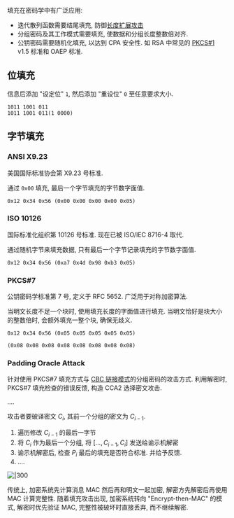 填充在密码学中有广泛应用:
- 迭代散列函数需要结尾填充, 防御[长度扩展攻击](../消息摘要/MD%20结构/长度扩展攻击.md)
- 分组密码及其工作模式需要填充, 使数据和分组长度整数倍对齐.
- 公钥密码需要随机化填充, 以达到 CPA 安全性. 如 RSA 中常见的 [PKCS#1](Security/密码学/公钥密码/RSA/PKCS1.md) v1.5 标准和 OAEP 标准.

## 位填充

信息后添加 "设定位" `1`, 然后添加 "重设位" `0` 至任意要求大小.

```
1011 1001 011
1011 1001 011(1 0000)
```

## 字节填充

### ANSI X9.23

美国国际标准协会第 X9.23 号标准. 

通过 `0x00` 填充, 最后一个字节填充的字节数字面值.

```
0x12 0x34 0x56 (0x00 0x00 0x00 0x00 0x05)
```

### ISO 10126

国际标准化组织第 10126 号标准. 现在已被 ISO/IEC 8716-4 取代.

通过随机字节来填充数据, 只有最后一个字节记录填充的字节数字面值.

```
0x12 0x34 0x56 (0xa7 0x4d 0x98 0xb3 0x05)
```

### PKCS#7

公钥密码学标准第 7 号, 定义于 RFC 5652. 广泛用于对称加密算法.

当明文长度不足一个块时, 使用填充长度的字面值进行填充. 当明文恰好是块大小的整数倍时, 会额外填充一整个块, 确保无歧义.

```
0x12 0x34 0x56 (0x05 0x05 0x05 0x05 0x05)

(0x08 0x08 0x08 0x08 0x08 0x08 0x08 0x08)
```

### Padding Oracle Attack

针对使用 PKCS#7 填充方式与 [CBC 链接模式](链接模式.md)的分组密码的攻击方式. 利用解密时, PKCS#7 填充检查的错误反馈, 构造 CCA2 选择密文攻击.

....

攻击者要破译密文 $C_{i}$, 其前一个分组的密文为 $C_{i-1}$. 
1. 遍历修改 $C_{i-1}$ 的最后一字节
2. 将 $C_{i}$ 作为最后一个分组, 将 $[\dots,C_{i-1},C_{i}]$ 发送给谕示机解密
3. 谕示机解密后, 检查 $P_{i}$ 最后的填充是否符合标准. 并给予反馈.
4. ....


![|300](/attach/密码学_填充攻击.png)

传统上, 加密系统先计算消息 MAC 然后再和明文一起加密, 解密方先解密后再使用 MAC 计算完整性. 随着填充攻击出现, 加密系统转向 "Encrypt-then-MAC" 的模式, 解密时优先验证 MAC, 完整性被破坏时直接丢弃, 而不继续解密.